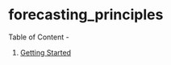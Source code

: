 # forecasting_principles

Table of Content - 

1. [Getting Started](https://github.com/Hg03/forecasting_principles/tree/main/Getting_Started)
